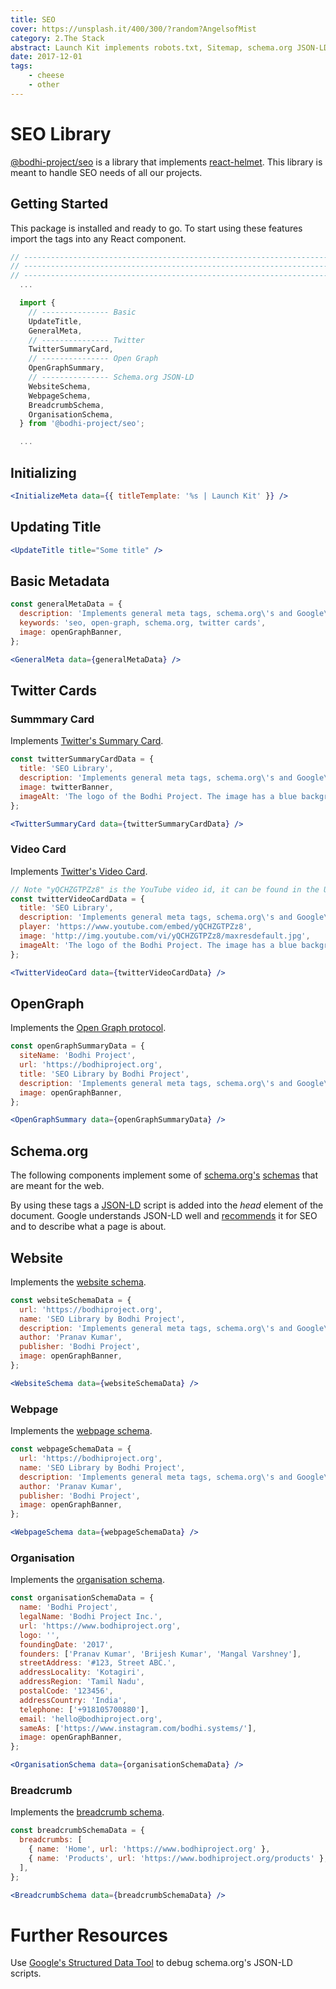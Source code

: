 ```yaml
---
title: SEO
cover: https://unsplash.it/400/300/?random?AngelsofMist
category: 2.The Stack
abstract: Launch Kit implements robots.txt, Sitemap, schema.org JSON-LD, OpenGraph and Twitter Tags. All these features are baked-in into the kit.
date: 2017-12-01
tags:
    - cheese
    - other
---
```


# SEO Library

[@bodhi-project/seo](https://github.com/bodhi-project/seo) is a library that implements [react-helmet](https://github.com/nfl/react-helmet). This library is meant to handle SEO needs of all our projects.

## Getting Started

This package is installed and ready to go. To start using these features import the tags into any React component.

```jsx
// ------------------------------------------------------------------------------
// ---------------------------------------------------------------------- Imports
// ------------------------------------------------------------------------------
  ...

  import {
    // --------------- Basic
    UpdateTitle,
    GeneralMeta,
    // --------------- Twitter
    TwitterSummaryCard,
    // --------------- Open Graph
    OpenGraphSummary,
    // --------------- Schema.org JSON-LD
    WebsiteSchema,
    WebpageSchema,
    BreadcrumbSchema,
    OrganisationSchema,
  } from '@bodhi-project/seo';

  ...
```

## Initializing
```jsx
<InitializeMeta data={{ titleTemplate: '%s | Launch Kit' }} />
```

## Updating Title

```jsx
<UpdateTitle title="Some title" />
```

## Basic Metadata

```jsx
const generalMetaData = {
  description: 'Implements general meta tags, schema.org\'s and Google\'s JSON-LD, Twitter\'s summary and video cards and Facebook\'s Open Graph Protocol ',
  keywords: 'seo, open-graph, schema.org, twitter cards',
  image: openGraphBanner,
};

<GeneralMeta data={generalMetaData} />
```

## Twitter Cards

### Summmary Card

Implements [Twitter's Summary Card](https://developer.twitter.com/en/docs/tweets/optimize-with-cards/overview/summary).

```jsx
const twitterSummaryCardData = {
  title: 'SEO Library',
  description: 'Implements general meta tags, schema.org\'s and Google\'s JSON-LD, Twitter\'s summary and video cards and Facebook\'s Open Graph Protocol ',
  image: twitterBanner,
  imageAlt: 'The logo of the Bodhi Project. The image has a blue background with two concentric circles occupying the center of the image. The circles are white in color. The outer circle is hollow and the inner circle is solid.',
};

<TwitterSummaryCard data={twitterSummaryCardData} />
```

### Video Card

Implements [Twitter's Video Card](https://developer.twitter.com/en/docs/tweets/optimize-with-cards/overview/player-card).

```jsx
// Note "yQCHZGTPZz8" is the YouTube video id, it can be found in the URL.
const twitterVideoCardData = {
  title: 'SEO Library',
  description: 'Implements general meta tags, schema.org\'s and Google\'s JSON-LD, Twitter\'s summary and video cards and Facebook\'s Open Graph Protocol ',
  player: 'https://www.youtube.com/embed/yQCHZGTPZz8',
  image: 'http://img.youtube.com/vi/yQCHZGTPZz8/maxresdefault.jpg',
  imageAlt: 'The logo of the Bodhi Project. The image has a blue background with two concentric circles occupying the center of the image. The circles are white in color. The outer circle is hollow and the inner circle is solid.',
};

<TwitterVideoCard data={twitterVideoCardData} />
```

## OpenGraph

Implements the [Open Graph protocol](http://ogp.me/).

```jsx
const openGraphSummaryData = {
  siteName: 'Bodhi Project',
  url: 'https://bodhiproject.org',
  title: 'SEO Library by Bodhi Project',
  description: 'Implements general meta tags, schema.org\'s and Google\'s JSON-LD, Twitter\'s summary and video cards and Facebook\'s Open Graph Protocol ',
  image: openGraphBanner,
};

<OpenGraphSummary data={openGraphSummaryData} />
```

## Schema.org

The following components implement some of [schema.org's](http://schema.org/) [schemas](http://schema.org/docs/schemas.html) that are meant for the web.

By using these tags a [JSON-LD](https://json-ld.org/) script is added into the _head_ element of the document. Google understands JSON-LD well and [recommends](https://developers.google.com/search/docs/guides/intro-structured-data) it for SEO and to describe what a page is about.

## Website

Implements the [website schema](http://schema.org/WebSite).

```jsx
const websiteSchemaData = {
  url: 'https://bodhiproject.org',
  name: 'SEO Library by Bodhi Project',
  description: 'Implements general meta tags, schema.org\'s and Google\'s JSON-LD, Twitter\'s summary and video cards and Facebook\'s Open Graph Protocol ',
  author: 'Pranav Kumar',
  publisher: 'Bodhi Project',
  image: openGraphBanner,
};

<WebsiteSchema data={websiteSchemaData} />
```

### Webpage

Implements the [webpage schema](http://schema.org/WebPage).

```jsx
const webpageSchemaData = {
  url: 'https://bodhiproject.org',
  name: 'SEO Library by Bodhi Project',
  description: 'Implements general meta tags, schema.org\'s and Google\'s JSON-LD, Twitter\'s summary and video cards and Facebook\'s Open Graph Protocol ',
  author: 'Pranav Kumar',
  publisher: 'Bodhi Project',
  image: openGraphBanner,
};

<WebpageSchema data={webpageSchemaData} />
```

### Organisation

Implements the [organisation schema](http://schema.org/Organization).

```jsx
const organisationSchemaData = {
  name: 'Bodhi Project',
  legalName: 'Bodhi Project Inc.',
  url: 'https://www.bodhiproject.org',
  logo: '',
  foundingDate: '2017',
  founders: ['Pranav Kumar', 'Brijesh Kumar', 'Mangal Varshney'],
  streetAddress: '#123, Street ABC.',
  addressLocality: 'Kotagiri',
  addressRegion: 'Tamil Nadu',
  postalCode: '123456',
  addressCountry: 'India',
  telephone: ['+918105700880'],
  email: 'hello@bodhiproject.org',
  sameAs: ['https://www.instagram.com/bodhi.systems/'],
  image: openGraphBanner,
};

<OrganisationSchema data={organisationSchemaData} />
```

### Breadcrumb

Implements the [breadcrumb schema](http://schema.org/breadcrumb).

```jsx
const breadcrumbSchemaData = {
  breadcrumbs: [
    { name: 'Home', url: 'https://www.bodhiproject.org' },
    { name: 'Products', url: 'https://www.bodhiproject.org/products' },
  ],
};

<BreadcrumbSchema data={breadcrumbSchemaData} />
```

# Further Resources

Use [Google's Structured Data Tool](https://search.google.com/structured-data/testing-tool/u/0/) to debug schema.org's JSON-LD scripts.

